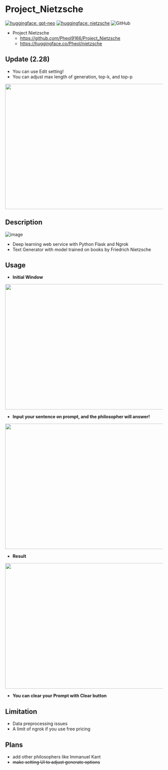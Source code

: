 # Project_Nietzsche

[![huggingface: gpt-neo](https://img.shields.io/badge/huggingface-gpt--neo-yellow)](https://huggingface.co/EleutherAI/gpt-neo-125M)
[![huggingface: nietzsche](https://img.shields.io/badge/huggingface-nietzsche-yellow)](https://huggingface.co/Pheol/nietzsche)
![GitHub](https://img.shields.io/github/license/Pheol9166/Project_Nietzsche?style=plastic)
- Project Nietzsche
  - https://github.com/Pheol9166/Project_Nietzsche
  - https://huggingface.co/Pheol/nietzsche
## Update (2.28)
- You can use Edit setting!
- You can adjust max length of generation, top-k, and top-p
<img src="https://user-images.githubusercontent.com/112241898/221868561-08b49a99-3d0a-448e-b147-a11486c17c1f.png" width="700" height="400"/>

## Description
![image](https://user-images.githubusercontent.com/112241898/218433634-66fc5240-5027-426f-85a6-2fc28cd0b83e.png)
- Deep learning web service with Python Flask and Ngrok
- Text Generator with model trained on books by Friedrich Nietzsche

## Usage
- **Initial Window** 
<img src="https://user-images.githubusercontent.com/112241898/221873632-03951dc1-0f38-4ead-aef0-c9726e80c91a.png" width="700" height="400"/>

- **Input your sentence on prompt, and the philosopher will answer!**
<img src="https://user-images.githubusercontent.com/112241898/221873757-5fa1c00a-88f5-409f-a675-a307ffee6280.png" width="700" height="400"/>

- **Result**
<img src="https://user-images.githubusercontent.com/112241898/221873770-da804634-de34-4ad1-8b0b-0595af91f21f.png" width="700" height="400"/>

- **You can clear your Prompt with Clear button**

## Limitation
- Data preprocessing issues
- A limit of ngrok if you use free pricing

## Plans
- add other philosophers like Immanuel Kant
- ~~make setting UI to adjust generate options~~
